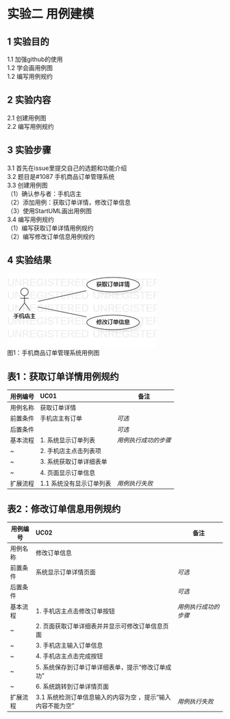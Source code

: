 # 实验二 用例建模

## 1 实验目的
1.1 加强github的使用   
1.2 学会画用例图  
1.2 编写用例规约   
## 2 实验内容   
2.1 创建用例图  
2.2 编写用例规约
## 3 实验步骤
3.1  首先在issue里提交自己的选题和功能介绍  
3.2  题目是#1087 手机商品订单管理系统    
3.3  创建用例图      
（1）确认参与者：手机店主  
（2）添加用例：获取订单详情，修改订单信息       
（3）使用StartUML画出用例图       
3.4 编写用例规约   
（1）编写获取订单详情用例规约    
（2）编写修改订单信息用例规约    
## 4 实验结果  
![第一张用例图](./UseCaseDiagram1.jpg)  
 图1：手机商品订单管理系统用例图     

## 表1：获取订单详情用例规约  

用例编号  | UC01 | 备注  
-|:-|-  
用例名称  | 获取订单详情  |   
前置条件  |   手机店主有订单   | *可选*   
后置条件  |      | *可选*   
基本流程  | 1. 系统显示订单列表  |*用例执行成功的步骤*   
~| 2. 手机店主点击列表项  | 
~| 3. 系统获取订单详细表单  |
~|4. 页面显示订单信息|
扩展流程  | 1.1 系统没有显示订单列表|*用例执行失败*    

## 表2：修改订单信息用例规约  

用例编号  | UC02 | 备注  
-|:-|-  
用例名称  |修改订单信息 |   
前置条件  |  系统显示订单详情页面    | *可选*   
后置条件  |      | *可选*   
基本流程  |1. 手机店主点击修改订单按钮 |*用例执行成功的步骤*    
~| 2. 页面获取订单详细表并并显示可修改订单信息页面 |
~| 3. 手机店主输入订单信息 |
~|4. 手机店主点击完成按钮|
~| 5. 系统保存到订单订单详细表单，提示“修改订单成功”  |
~| 6. 系统跳转到订单详情页面  |  
扩展流程  | 3.1  系统检测订单信息输入的内容为空 ，提示“输入内容不能为空”|*用例执行失败*   
